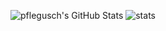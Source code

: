 ![pflegusch's GitHub Stats](https://github-readme-stats.vercel.app/api?username=pflegusch&show_icons=true&line_height=27&count_private=true&theme=synthwave) ![stats](https://github-readme-stats.vercel.app/api/top-langs/?username=pflegusch&theme=synthwave&langs_count=5)

<!--
**Pflegusch/pflegusch** is a ✨ _special_ ✨ repository because its `README.md` (this file) appears on your GitHub profile.

Here are some ideas to get you started:

- 🔭 I’m currently working on ...
- 🌱 I’m currently learning ...
- 👯 I’m looking to collaborate on ...
- 🤔 I’m looking for help with ...
- 💬 Ask me about ...
- 📫 How to reach me: ...
- 😄 Pronouns: ...
- ⚡ Fun fact: ...
-->
